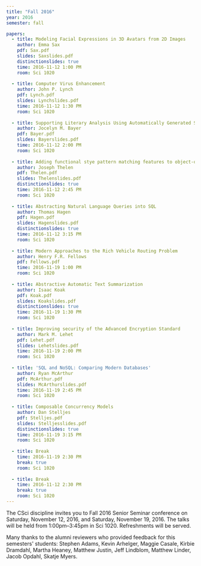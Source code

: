 ```yaml
---
title: "Fall 2016"
year: 2016
semester: fall

papers:
  - title: Modeling Facial Expressions in 3D Avatars from 2D Images
    author: Emma Sax
    pdf: Sax.pdf
    slides: Saxslides.pdf
    distinctionslides: true
    time: 2016-11-12 1:00 PM
    room: Sci 1020
 
  - title: Computer Virus Enhancement
    author: John P. Lynch
    pdf: Lynch.pdf
    slides: Lynchslides.pdf
    time: 2016-11-12 1:30 PM
    room: Sci 1020
 
  - title: Supporting Literary Analysis Using Automatically Generated Social Network Graphs
    author: Jocelyn M. Bayer
    pdf: Bayer.pdf
    slides: Bayerslides.pdf
    time: 2016-11-12 2:00 PM
    room: Sci 1020
 
  - title: Adding functional stye pattern matching features to object-oriented languages
    author: Joseph Thelen
    pdf: Thelen.pdf
    slides: Thelenslides.pdf
    distinctionslides: true
    time: 2016-11-12 2:45 PM
    room: Sci 1020
 
  - title: Abstracting Natural Language Queries into SQL
    author: Thomas Hagen
    pdf: Hagen.pdf
    slides: Hagenslides.pdf
    distinctionslides: true
    time: 2016-11-12 3:15 PM
    room: Sci 1020
 
  - title: Modern Approaches to the Rich Vehicle Routing Problem
    author: Henry F.R. Fellows
    pdf: Fellows.pdf
    time: 2016-11-19 1:00 PM
    room: Sci 1020
 
  - title: Abstractive Automatic Text Summarization
    author: Isaac Koak
    pdf: Koak.pdf
    slides: Koakslides.pdf
    distinctionslides: true
    time: 2016-11-19 1:30 PM
    room: Sci 1020
 
  - title: Improving security of the Advanced Encryption Standard
    author: Mark M. Lehet
    pdf: Lehet.pdf
    slides: Lehetslides.pdf
    time: 2016-11-19 2:00 PM
    room: Sci 1020
  
  - title: 'SQL and NoSQL: Comparing Modern Databases'
    author: Ryan McArthur
    pdf: McArthur.pdf
    slides: McArthurslides.pdf
    time: 2016-11-19 2:45 PM
    room: Sci 1020
  
  - title: Composable Concurrency Models
    author: Dan Stelljes
    pdf: Stelljes.pdf
    slides: Stelljesslides.pdf
    distinctionslides: true
    time: 2016-11-19 3:15 PM
    room: Sci 1020
 
  - title: Break
    time: 2016-11-19 2:30 PM
    break: true
    room: Sci 1020
 
  - title: Break
    time: 2016-11-12 2:30 PM
    break: true
    room: Sci 1020
---
```


The CSci discipline invites you to Fall 2016 Senior Seminar conference on Saturday, November 12, 2016, and Saturday, November 19, 2016. The talks will be held from 1:00pm–3:45pm in Sci 1020. Refreshments will be served.

Many thanks to the alumni reviewers who provided feedback for this semesters' students: Stephen Adams, Kevin Arhelger, Maggie Casale, Kirbie Dramdahl, Martha Heaney, Matthew Justin, Jeff Lindblom, Matthew Linder, Jacob Opdahl, Skatje Myers.
